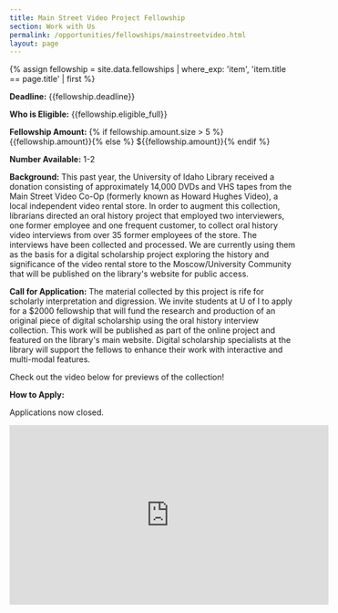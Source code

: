 ```yaml
---
title: Main Street Video Project Fellowship
section: Work with Us
permalink: /opportunities/fellowships/mainstreetvideo.html
layout: page
---
```

{% assign fellowship = site.data.fellowships | where_exp: 'item', 'item.title == page.title' | first %}

**Deadline:** {{fellowship.deadline}}

**Who is Eligible:** {{fellowship.eligible_full}}

**Fellowship Amount:** {% if fellowship.amount.size > 5 %} {{fellowship.amount}}{% else %} ${{fellowship.amount}}{% endif %}

**Number Available:** 1-2

**Background:** This past year, the University of Idaho Library received a donation consisting of approximately 14,000 DVDs and VHS tapes from the Main Street Video Co-Op (formerly known as Howard Hughes Video), a local independent video rental store. In order to augment this collection, librarians directed an oral history project that employed two interviewers, one former employee and one frequent customer, to collect oral history video interviews from over 35 former employees of the store. The interviews have been collected and processed. We are currently using them as the basis for a digital scholarship project exploring the history and significance of the video rental store to the Moscow/University Community that will be published on the library's website for public access.  

**Call for Application:** The material collected by this project is rife for scholarly interpretation and digression. We invite students at U of I to apply for a $2000 fellowship that will fund the research and production of an original piece of digital scholarship using the oral history interview collection. This work will be published as part of the online project and featured on the library's main website. Digital scholarship specialists at the library will support the fellows to enhance their work with interactive and multi-modal features. 

Check out the video below for previews of the collection!

**How to Apply:** 

Applications now closed. 

<iframe width="560" height="315" src="https://www.youtube.com/embed/NVs2-8j8bh4" title="YouTube video player" frameborder="0" allow="accelerometer; autoplay; clipboard-write; encrypted-media; gyroscope; picture-in-picture" allowfullscreen></iframe>
